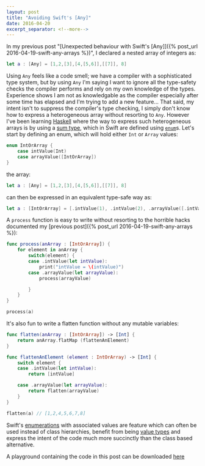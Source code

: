 ```yaml
---
layout: post
title: "Avoiding Swift's [Any]"
date: 2016-04-20
excerpt_separator: <!--more-->
---
```

In my previous post "[Unexpected behaviour with Swift's [Any]]({% post_url 2016-04-19-swift-any-arrays %})", I declared a nested array of integers as:

```swift
let a : [Any] = [1,2,[3],[4,[5,6]],[[7]], 8]
```

Using `Any` feels like a code smell; we have a compiler with a sophisticated type system, but by using `Any` I'm saying I want to ignore all the type-safety checks the compiler performs and rely on my own knowledge of the types. Experience shows I am not as knowledgable as the compiler especially after some time has elapsed and I'm trying to add a new feature... <!--more-->That said, my intent isn't to suppress the compiler's type checking, I simply don't know how to express a heterogeneous array without resorting to `Any`. However I've been learning [Haskell](https://www.haskell.org) where the way to express such heterogeneous arrays is by using a [sum type](https://en.wikipedia.org/wiki/Tagged_union), which in Swift are defined using [`enum`](https://developer.apple.com/library/ios/documentation/Swift/Conceptual/Swift_Programming_Language/Enumerations.html)s. Let's start by defining an enum, which will hold either `Int` or `Array` values:

```swift
enum IntOrArray {
    case intValue(Int)
    case arrayValue([IntOrArray])
}
```

the array:

```swift
let a : [Any] = [1,2,[3],[4,[5,6]],[[7]], 8]
```

can then be expressed in an equivalent type-safe way as:

```swift
let a : [IntOrArray] = [.intValue(1), .intValue(2), .arrayValue([.intValue(4), .arrayValue([.intValue(5), .intValue(6)])]), .arrayValue([.arrayValue([.intValue(7)])]), .intValue(8)]
```

A `process` function is easy to write without resorting to the horrible hacks documented my [previous post]({% post_url 2016-04-19-swift-any-arrays %}):

```swift
func process(anArray : [IntOrArray]) {
    for element in anArray {
        switch(element) {
        case .intValue(let intValue):
            print("intValue = \(intValue)")
        case .arrayValue(let arrayValue):
            process(arrayValue)

        }
    }
}

process(a)
```

It's also fun to write a flatten function without any mutable variables:

```swift
func flatten(anArray : [IntOrArray]) -> [Int] {
    return anArray.flatMap (flattenAnElement)
}

func flattenAnElement (element : IntOrArray) -> [Int] {
    switch element {
    case .intValue(let intValue):
        return [intValue]

    case .arrayValue(let arrayValue):
        return flatten(arrayValue)
    }
}

flatten(a) // [1,2,4,5,6,7,8]
```

Swift's [enumerations](https://developer.apple.com/library/ios/documentation/Swift/Conceptual/Swift_Programming_Language/Enumerations.html) with associated values are feature which can often be used instead of class hierarchies, benefit from being [value types](https://en.wikipedia.org/wiki/Value_type) and express the intent of the code much more succinctly than the class based alternative.

A playground containing the code in this post can be downloaded [here](/files/blog/2016-04-20-avoiding-any-arrays/[IntOrArray].playground.zip)

